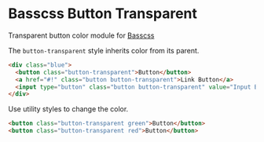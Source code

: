 # Basscss Button Transparent

Transparent button color module for [Basscss](http://basscss.com)

The `button-transparent` style inherits color from its parent.

```html
<div class="blue">
  <button class="button-transparent">Button</button>
  <a href="#!" class="button button-transparent">Link Button</a>
  <input type="button" class="button button-transparent" value="Input Button">
</div>
```

Use utility styles to change the color.

```html
<button class="button-transparent green">Button</button>
<button class="button-transparent red">Button</button>
```

